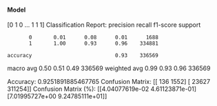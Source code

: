 #### Model
[0 1 0 ... 1 1 1]
Classification Report:
              precision    recall  f1-score   support

           0       0.01      0.08      0.01      1688
           1       1.00      0.93      0.96    334881

    accuracy                           0.93    336569
   macro avg       0.50      0.51      0.49    336569
weighted avg       0.99      0.93      0.96    336569

Accuracy: 0.9251891885467765
Confusion Matrix:
[[   136   1552]
 [ 23627 311254]]
Confusion Matrix (%):
[[4.04077619e-02 4.61123871e-01]
 [7.01995727e+00 9.24785111e+01]]
